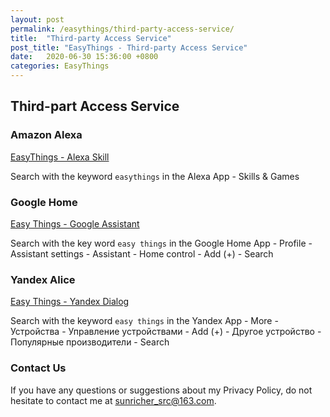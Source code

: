 ```yaml
---
layout: post
permalink: /easythings/third-party-access-service/
title:  "Third-party Access Service"
post_title: "EasyThings - Third-party Access Service"
date:   2020-06-30 15:36:00 +0800
categories: EasyThings
---
```


## Third-part Access Service

### Amazon Alexa

[EasyThings - Alexa Skill](https://www.amazon.com/dp/B085RZNF1B/?ref-suffix=ss_copy)

Search with the keyword `easythings` in the Alexa App - Skills & Games

### Google Home

[Easy Things - Google Assistant](https://assistant.google.com/services/a/uid/000000601a9b6471?hl=en&source=web)

Search with the key word `easy things` in the Google Home App - Profile - Assistant settings - Assistant - Home control - Add (+) - Search

### Yandex Alice

[Easy Things - Yandex Dialog](https://dialogs.yandex.ru/store/skills/eca3fcb6-easythings)

Search with the keyword `easy things` in the Yandex App - More - Устройства - Управление устройствами - Add (+) - Другое устройство - Популярные производители - Search

### Contact Us

If you have any questions or suggestions about my Privacy Policy, do not hesitate to contact me at sunricher_src@163.com.

